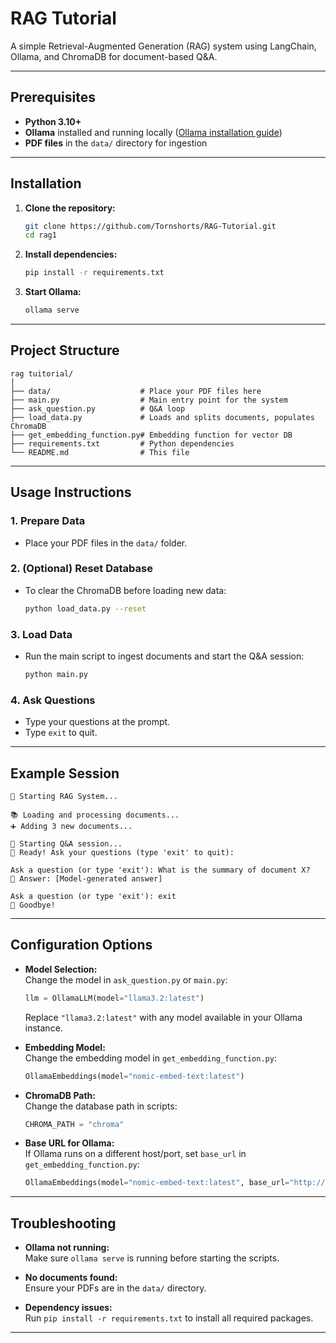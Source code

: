# RAG Tutorial

A simple Retrieval-Augmented Generation (RAG) system using LangChain, Ollama, and ChromaDB for document-based Q&A.

---

## Prerequisites

- **Python 3.10+**
- **Ollama** installed and running locally ([Ollama installation guide](https://ollama.com/download))
- **PDF files** in the `data/` directory for ingestion

---

## Installation

1. **Clone the repository:**

   ```sh
   git clone https://github.com/Tornshorts/RAG-Tutorial.git
   cd rag1
   ```

2. **Install dependencies:**

   ```sh
   pip install -r requirements.txt
   ```

3. **Start Ollama:**
   ```sh
   ollama serve
   ```

---

## Project Structure

```
rag tuitorial/
│
├── data/                    # Place your PDF files here
├── main.py                  # Main entry point for the system
├── ask_question.py          # Q&A loop
├── load_data.py             # Loads and splits documents, populates ChromaDB
├── get_embedding_function.py# Embedding function for vector DB
├── requirements.txt         # Python dependencies
└── README.md                # This file
```

---

## Usage Instructions

### 1. Prepare Data

- Place your PDF files in the `data/` folder.

### 2. (Optional) Reset Database

- To clear the ChromaDB before loading new data:
  ```sh
  python load_data.py --reset
  ```

### 3. Load Data

- Run the main script to ingest documents and start the Q&A session:
  ```sh
  python main.py
  ```

### 4. Ask Questions

- Type your questions at the prompt.
- Type `exit` to quit.

---

## Example Session

```
🚀 Starting RAG System...

📚 Loading and processing documents...
➕ Adding 3 new documents...

🤖 Starting Q&A session...
🎯 Ready! Ask your questions (type 'exit' to quit):

Ask a question (or type 'exit'): What is the summary of document X?
🧠 Answer: [Model-generated answer]

Ask a question (or type 'exit'): exit
👋 Goodbye!
```

---

## Configuration Options

- **Model Selection:**  
  Change the model in `ask_question.py` or `main.py`:

  ```python
  llm = OllamaLLM(model="llama3.2:latest")
  ```

  Replace `"llama3.2:latest"` with any model available in your Ollama instance.

- **Embedding Model:**  
  Change the embedding model in `get_embedding_function.py`:

  ```python
  OllamaEmbeddings(model="nomic-embed-text:latest")
  ```

- **ChromaDB Path:**  
  Change the database path in scripts:

  ```python
  CHROMA_PATH = "chroma"
  ```

- **Base URL for Ollama:**  
  If Ollama runs on a different host/port, set `base_url` in `get_embedding_function.py`:
  ```python
  OllamaEmbeddings(model="nomic-embed-text:latest", base_url="http://localhost:11434")
  ```

---

## Troubleshooting

- **Ollama not running:**  
  Make sure `ollama serve` is running before starting the scripts.

- **No documents found:**  
  Ensure your PDFs are in the `data/` directory.

- **Dependency issues:**  
  Run `pip install -r requirements.txt` to install all required packages.

---

##
